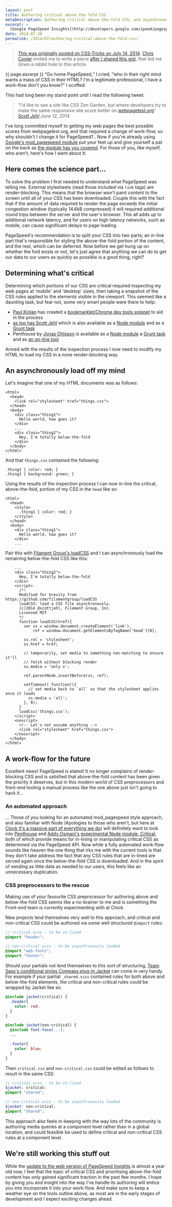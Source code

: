 ```yaml
---
layout: post
title: Authoring critical above-the-fold CSS
metaDescription: Authoring critical above-the-fold CSS, and asynchronously loading none render-blocking CSS
excerpt: >
  [Google PageSpeed Insights](http://developers.google.com/speed/pagespeed/insights/) and my web pages; it was a match made in heaven, until things changed... PageSpeed started telling me I needed to optimise my CSS delivery, that my CSS files were render-blocking, that none of the above-the-fold content of my page could render without waiting for those files to load, and that I should in-line the critical portions of those files directly into my HTML.
date: 2014-07-28
permalink: /2014/07/authoring-critical-above-the-fold-css/
---
```

> [This was originally posted on CSS-Tricks on July 14, 2014](http://css-tricks.com/authoring-critical-fold-css/). [Chris Coyier](https://twitter.com/chriscoyier) invited me to write a piece [after I shared this gist](https://gist.github.com/benedfit/46da533805566141c42f), that led me down a rabbit hole to this article.

{{ page.excerpt }} <q>Go home PageSpeed,</q> I cried, <q>who in their right mind wants a mass of CSS in their HTML? I'm a legitimate professional, I have a work-flow don't you know?</q> I scoffed.

This had long been my stand point until I read the following tweet:

> <q>I'd like to see a site like CSS Zen Garden, but where developers try to make the same responsive site score better on [webpagetest.org](http://www.webpagetest.org/)</q>
> <cite>[Scott Jehl](https://twitter.com/scottjehl/statuses/477112692684390400) <time>June 12, 2014</time></cite>

I've long committed myself to getting my web pages the best possible scores from webpagetest.org, and that required a change of work-flow, so why shouldn't I change it for PageSpeed?.. Now if you're already using [Google's mod_pagespeed module](https://developers.google.com/speed/pagespeed/module?csw=1) put your feet up and give yourself a pat on the back as [the module has you covered](https://developers.google.com/speed/pagespeed/module/filter-prioritize-critical-css). For those of you, like myself, who aren't, here's how I went about it:

## Here comes the science part...

To solve the problem I first needed to understand what PageSpeed was telling me. External stylesheets (read those included via `link` tags) are render-blocking. This means that the browser won't paint content to the screen until all of your CSS has been downloaded. Couple this with the fact that if the amount of data required to render the page exceeds the initial congestion window (typically 14.6kB compressed) it will required additional round trips between the server and the user's browser. This all adds up to additional network latency, and for users on high latency networks, such as mobile, can cause significant delays to page loading.

PageSpeed's recommendation is to split your CSS into two parts; an in-line part that's responsible for styling the above-the-fold portion of the content, and the rest, which can be deferred. Now before we get hung up on whether the fold exists or not, let's just agree that anything we can do to get our data to our users as quickly as possible is a good thing, right?

## Determining what's critical

Determining which portions of our CSS are critical required inspecting my web pages at 'mobile' and 'desktop' sizes, then taking a snapshot of the CSS rules applied to the elements visible in the viewport. This seemed like a daunting task, but fear not, some very smart people were there to help:

* [Paul Kinlan](https://twitter.com/Paul_Kinlan) has created a [bookmarklet/Chrome dev tools snippet](https://gist.github.com/PaulKinlan/6284142) to aid in the process
* [as too has Scott Jehl](https://gist.github.com/scottjehl/b6129da04733e4e0f9a4) which is also available as a [Node module](https://github.com/filamentgroup/criticalcss) and as a [Grunt task](https://github.com/filamentgroup/grunt-criticalcss)
* Penthouse by [Jonas Ohlsson](https://twitter.com/pocketjoso) is available as a [Node module](https://github.com/pocketjoso/penthouse) a [Grunt task](https://github.com/fatso83/grunt-penthouse) and as [an on-line tool](http://jonassebastianohlsson.com/criticalpathcssgenerator/)

Armed with the results of the inspection process I now need to modify my HTML to load my CSS in a none render-blocking way.

## An asynchronously load off my mind

Let's imagine that one of my HTML documents was as follows:

```
<html>
  <head>
    <link rel="stylesheet" href="things.css">
  </head>
  <body>
    <div class="thing1">
      Hello world, how goes it?
    </div>
    ...
    <div class="thing2">
      Hey, I'm totally below-the-fold
    </div>
  </body>
</html>
```

And that `things.css` contained the following:

```
.thing1 { color: red; }
.thing2 { background: green; }
```

Using the results of the inspection process I can now in-line the critical, above-the-fold, portion of my CSS in the `head` like so:

```
<html>
  <head>
    <style>
      .thing1 { color: red; }
    </style>
  </head>
  <body>
    <div class="thing1">
      Hello world, how goes it?
    </div>
    ...
```

Pair this with [Filament Group's loadCSS](https://github.com/filamentgroup/loadCSS) and I can asynchronously load the remaining below-the-fold CSS like this:

```
    ...
    <div class="thing2">
      Hey, I'm totally below-the-fold
    </div>
    <script>
      /*!
      Modified for brevity from https://github.com/filamentgroup/loadCSS
      loadCSS: load a CSS file asynchronously.
      [c]2014 @scottjehl, Filament Group, Inc.
      Licensed MIT
      */
      function loadCSS(href){
        var ss = window.document.createElement('link'),
            ref = window.document.getElementsByTagName('head')[0];

        ss.rel = 'stylesheet';
        ss.href = href;

        // temporarily, set media to something non-matching to ensure it'll
        // fetch without blocking render
        ss.media = 'only x';

        ref.parentNode.insertBefore(ss, ref);

        setTimeout( function(){
          // set media back to `all` so that the stylesheet applies once it loads
          ss.media = 'all';
        }, 0);
      }
      loadCss('things.css');
    </script>
    <noscript>
      <!-- Let's not assume anything -->
      <link rel="stylesheet" href="things.css">
    </noscript>
  </body>
</html>
```

## A work-flow for the future

Excellent news! PageSpeed is elated! It no longer complains of render-blocking CSS and is satisfied that above-the-fold content has been given the priority it deserves, but in this modern world of CSS preprocessors and front-end tooling a manual process like the one above just isn't going to hack it...

### An automated approach

... Those of you looking for an automated mod_pagespeed style approach, and also familiar with Node (Apologies to those who aren't, but here at [Clock it's a massive part of everything we do](http://clock.co.uk/)) will definitely want to look into [Penthouse](https://github.com/pocketjoso/penthouse) and [Addy Osmani's](https://twitter.com/addyosmani) [experimental Node module, Critical](https://github.com/addyosmani/critical), both of which provide means for in-lining or manipulating critical CSS as determined via the PageSpeed API. Now while a fully automated work-flow sounds like heaven the one thing that irks me with the current tools is that they don't take address the fact that any CSS rules that are in-lined are served again once the below-the-fold CSS is downloaded. And in the spirit of sending as little data as needed to our users, this feels like an unnecessary duplication.

### CSS preprocessors to the rescue

Making use of your favourite CSS preprocessor for authoring above and below-the-fold CSS seems like a no-brainer to me and is something the Front-end team is currently experimenting with at Clock.

New projects lend themselves very well to this approach, and critical and non-critical CSS could be authored via some well structured `@import` rules:

```scss
// critical.scss - to be in-lined
@import "header";
```

```scss
// non-critical.scss - to be asynchronously loaded
@import "web-fonts";
@import "footer";
```

Should your partials not lend themselves to this sort of structuring, [Team Sass's conditional styles Compass plug-in Jacket](https://github.com/Team-Sass/jacket) can come in very handy. For example if your partial `_shared.scss` contained rules for both above and below-the-fold elements, the critical and non-critical rules could be wrapped by Jacket like so:

```scss
@include jacket(critical) {
  .header{
    color: red;
  }
}

@include jacket(non-critical) {
  @include font-face(...);
  ...

  .footer{
    color: blue;
  }
}
```

Then `critical.css` and `non-critical.css` could be edited as follows to result in the same CSS:

```scss
// critical.scss - to be in-lined
$jacket: critical;
@import "shared";
```

```scss
// non-critical.scss - to be asynchronously loaded
$jacket: non-critical;
@import "shared";
```

This approach also feels in-keeping with the way lots of the community is authoring media queries at a component level rather than in a global location, and could feasible be used to define critical and non-critical CSS rules at a component level.

## We're still working this stuff out

While the [update to the web version of PageSpeed Insights](https://developers.google.com/speed/pagespeed/insights_extensions) is almost a year old now, I feel that the topic of critical CSS and prioritising above-the-fold content has only gained significant traction in the past few months. I hope by giving you and insight into the way I've handle its authoring will entice you into incorporate it into your work-flow. And make sure to keep a weather eye on the tools outline above, as most are in the early stages of development and I expect exciting changes ahead.